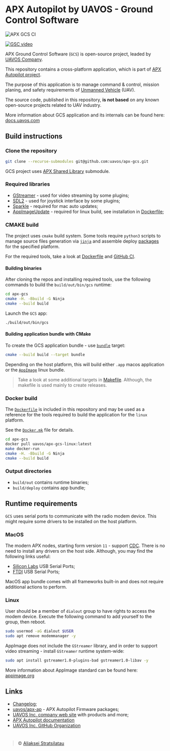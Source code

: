 # APX Autopilot by UAVOS - Ground Control Software

![APX GCS CI](https://github.com/uavos/apx-gcs/workflows/APX%20GCS%20CI/badge.svg)

[![GSC video](http://img.youtube.com/vi/CSPNkGZuP8M/0.jpg)](https://youtu.be/CSPNkGZuP8M)

APX Ground Control Software (`GCS`) is open-source project, leaded by [UAVOS Company](http://uavos.com).

This repository contains a cross-platform application, which is part of [APX Autopilot project](http://docs.uavos.com).

The purpose of this application is to manage command & control, mission planing, and safety requirements of [Unmanned Vehicle](https://en.wikipedia.org/wiki/UAV) (UAV).

The source code, published in this repository, **is not based** on any known open-source projects related to UAV industry.

More information about GCS application and its internals can be found here: [docs.uavos.com](http://docs.uavos.com)

## Build instructions

### Clone the repository

```bash
git clone --recurse-submodules git@github.com:uavos/apx-gcs.git
```

GCS project uses [APX Shared Library](https://github.com/uavos/apx-lib) submodule.

### Required libraries

- [GStreamer](https://gstreamer.freedesktop.org) - used for video streaming by some plugins;
- [SDL2](https://www.libsdl.org) - used for joystick interface by some plugins;
- [Sparkle](https://sparkle-project.org/) - required for mac auto updates;
- [AppImageUpdate](https://github.com/AppImage/AppImageUpdate) - required for linux build, see installation in [Dockerfile](https://github.com/uavos/apx-gcs/blob/main/Dockerfile);

### CMAKE build

The project uses `cmake` build system. Some tools require `python3` scripts to manage source files generation via [`jinja`](https://jinja.palletsprojects.com) and assemble deploy [packages](https://github.com/uavos/apx-gcs/blob/main/cmake/apx_gcs_deploy.cmake) for the specified platform.

For the required tools, take a look at [Dockerfile](https://github.com/uavos/apx-gcs/blob/main/Dockerfile) and [GitHub CI](https://github.com/uavos/apx-gcs/blob/main/.github/workflows/apx-gcs-release.yml).

#### Building binaries

After cloning the repos and installing required tools, use the following commands to build the `build/out/bin/gcs` runtime:

```bash
cd apx-gcs
cmake -H. -Bbuild -G Ninja
cmake --build build
```

Launch the `GCS` app:

```bash
./build/out/bin/gcs
```

#### Building application bundle with CMake

To create the GCS application bundle - use [`bundle`](https://github.com/uavos/apx-gcs/blob/main/cmake/apx_gcs_deploy.cmake) target:

```bash
cmake --build build --target bundle
```

Depending on the host platform, this will build either `.app` macos application or the [`AppImage`](https://appimage.org) linux bundle.

>Take a look at some additional targets in [Makefile](https://github.com/uavos/apx-gcs/blob/main/Makefile). Although, the makefile is used mainly to create releases.

### Docker build

The [`Dockerfile`](https://github.com/uavos/apx-gcs/blob/main/Dockerfile) is included in this repository and may be used as a reference for the tools required to build the application for the `linux` platform.

See the [`Docker.mk`](https://github.com/uavos/apx-gcs/blob/main/Docker.mk) file for details.

```bash
cd apx-gcs
docker pull uavos/apx-gcs-linux:latest
make docker-run
cmake -H. -Bbuild -G Ninja
cmake --build build
```

### Output directories

- `build/out` contains runtime binaries;
- `build/deploy` contains app bundle;

## Runtime requirements

`GCS` uses serial ports to communicate with the radio modem device. This might require some drivers to be installed on the host platform.

### MacOS

The modern APX nodes, starting form version `11` - support [CDC](https://en.wikipedia.org/wiki/USB_communications_device_class). There is no need to install any drivers on the host side. Although, you may find the following links useful:

- [Silicon Labs](https://www.silabs.com/products/development-tools/software/usb-to-uart-bridge-vcp-drivers) USB Serial Ports;
- [FTDI](https://www.ftdichip.com/Drivers/VCP.htm) USB Serial Ports;

MacOS app bundle comes with all frameworks built-in and does not require additional actions to perform.

### Linux

User should be a member of `dialout` group to have rights to access the modem device. Execute the following command to add yourself to the group, then reboot.

```bash
sudo usermod -aG dialout $USER
sudo apt remove modemmanager -y
```

AppImage does not include the `GStreamer` library, and in order to support video streaming - install `GStreamer` runtime system-wide:

```bash
sudo apt install gstreamer1.0-plugins-bad gstreamer1.0-libav -y
```

More information about AppImage standard can be found here: [appimage.org](https://appimage.org)

## Links

- [Changelog](https://uavos.github.io/apx-gcs/CHANGELOG.html);
- [uavos/apx-ap](https://github.com/uavos/apx-ap) - APX Autopilot Firmware packages;
- [UAVOS Inc. company web site](http://uavos.com) with products and more;
- [APX Autopilot documentation](http://docs.uavos.com)
- [UAVOS Inc. GitHub Organization](https://github.com/uavos)

#   

>&copy; [Aliaksei Stratsilatau](https://github.com/uavinda)

